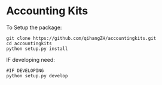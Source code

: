 # Accounting Kits

To Setup the package:

```shell
git clone https://github.com/qihangZH/accountingkits.git
cd accountingkits
python setup.py install
```

IF developing need:

```shell
#IF DEVELOPING
python setup.py develop
```

